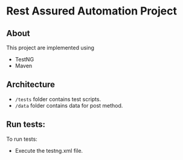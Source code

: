 # Rest Assured Automation Project

## About
This project are implemented using
* TestNG
* Maven

## Architecture
* `/tests` folder contains test scripts.
* `/data` folder contains data for post method.

## Run tests:
To run tests:
* Execute the testng.xml file.


